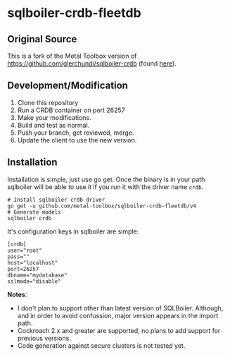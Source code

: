# sqlboiler-crdb-fleetdb

## Original Source

This is a fork of the Metal Toolbox version of https://github.com/glerchundi/sqlboiler-crdb (found [here](https://github.com/infratographer/sqlboiler-crdb/v4)).

## Development/Modification
1. Clone this repository
2. Run a CRDB container on port 26257
3. Make your modifications.
4. Build and test as normal.
5. Push your branch, get reviewed, merge.
6. Update the client to use the new version.

## Installation

Installation is simple, just use go get. Once the binary is in your path sqlboiler will be able to use it if you run it with the driver name `crdb`.
```
# Install sqlboiler crdb driver
go get -u github.com/metal-toolbox/sqlboiler-crdb-fleetdb/v4
# Generate models
sqlboiler crdb
```
It's configuration keys in sqlboiler are simple:
```
[crdb]
user="root"
pass=""
host="localhost"
port=26257
dbname="mydatabase"
sslmode="disable"
```

**Notes**:
* I don't plan to support other than latest version of SQLBoiler.
Although, and in order to avoid confussion, major version appears in the import path.
* Cockroach 2.x and greater are supported, no plans to add support for previous versions.
* Code generation against secure clusters is not tested yet.
